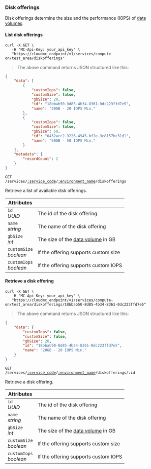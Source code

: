 ### Disk offerings

Disk offerings determine the size and the performance (IOPS) of [data volumes](#cloudstack-volumes).

#### List disk offerings

```shell
curl -X GET \
   -H "MC-Api-Key: your_api_key" \
   "https://cloudmc_endpoint/v1/services/compute-on/test_area/diskofferings"
```
> The above command returns JSON structured like this:

```json
{
    "data": [
        {
            "customIops": false,
            "customSize": false,
            "gbSize": 20,
            "id": "18bbab50-8d85-4b34-8361-0dc223ffd7e5",
            "name": "20GB - 20 IOPS Min."
        },
        {
            "customIops": false,
            "customSize": false,
            "gbSize": 50,
            "id": "0432acc2-9226-4945-bf2e-9c8157be31d1",
            "name": "50GB - 50 IOPS Min."
        }
    ],
    "metadata": {
        "recordCount": 2
    }
}
```

<code>GET /services/<a href="#administration-service-connections">:service_code</a>/<a href="#administration-environments">:environment_name</a>/diskofferings</code>

Retrieve a list of available disk offerings.

Attributes | &nbsp;
---------- | -----
`id`<br/>*UUID* | The id of the disk offering
`name`<br/>*string* | The name of the disk offering
`gbSize`<br/>*int* | The size of the [data volume](#cloudstack-olumes) in GB
`customSize`<br/>*boolean* | If the offering supports custom size
`customIops`<br/>*boolean* | If the offering supports custom IOPS

#### Retrieve a disk offering

```shell
curl -X GET \
   -H "MC-Api-Key: your_api_key" \
   "https://cloudmc_endpoint/v1/services/compute-on/test_area/diskofferings/18bbab50-8d85-4b34-8361-0dc223ffd7e5"
```
> The above command returns JSON structured like this:

```json
{
    "data": {
        "customIops": false,
        "customSize": false,
        "gbSize": 20,
        "id": "18bbab50-8d85-4b34-8361-0dc223ffd7e5",
        "name": "20GB - 20 IOPS Min."
    }
}
```

<code>GET /services/<a href="#administration-service-connections">:service_code</a>/<a href="#administration-environments">:environment_name</a>/diskofferings/:id</code>

Retrieve a disk offering.

Attributes | &nbsp;
---------- | -----
`id`<br/>*UUID* | The id of the disk offering
`name`<br/>*string* | The name of the disk offering
`gbSize`<br/>*int* | The size of the [data volume](#cloudstack-volumes) in GB
`customSize`<br/>*boolean* | If the offering supports custom size
`customIops`<br/>*boolean* | If the offering supports custom IOPS
